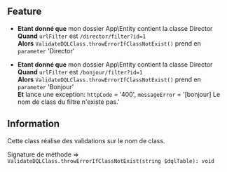 ## Feature

* **Etant donné que** mon dossier App\Entity contient la classe Director  
**Quand** `urlFilter` est `/director/filter?id=1`  
**Alors** `ValidateDQLClass.throwErrorIfClassNotExist()` prend en `parameter` 'Director'  


* **Etant donné que** mon dossier App\Entity contient la classe Director  
**Quand** `urlFilter` est `/bonjour/filter?id=1`  
**Alors** `ValidateDQLClass.throwErrorIfClassNotExist()` prend en `parameter` 'Bonjour'  
**Et** lance une exception: `httpCode` = '400', `messageError` = '[bonjour] Le nom de class du filtre n'existe pas.'  


## Information

Cette class réalise des validations sur le nom de class.

Signature de méthode => `ValidateDQLClass.throwErrorIfClassNotExist(string $dqlTable): void`